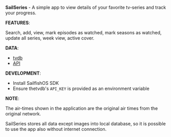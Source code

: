 **SailSeries** - A simple app to view details of your favorite tv-series and track your progress.

**FEATURES**:

Search, add, view, mark episodes as watched, mark seasons as watched, update all series, week view, active cover.

**DATA**:

* [tvdb](https://thetvdb.com/)
* [API](https://thetvdb.github.io/v4-api/#/)

**DEVELOPMENT**:

* Install SailfishOS SDK
* Ensure thetvdb's `API_KEY` is provided as an environment variable

**NOTE**:

The air-times shown in the application are the original air times from the original network.

SailSeries stores all data except images into local database, so it is possible to use the app also without internet connection.

